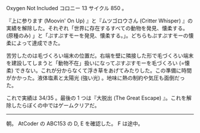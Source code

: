 Oxygen Not Included コロニー 13 サイクル 850 。

『上に参ります (Moovin' On Up) 』と『ムツゴロウさん (Critter Whisper) 』の実績を解除した。それぞれ「世界に存在するすべての動物を発見、懐柔する。 (原種のみ) 」と「ぷすぷすモーを発見、懐柔する。」。どちらもぷすぷすモーの懐柔によって達成できた。

苦労したのは毛づくろい端末の位置だ。右端を壁に隣接した形で毛づくろい端末を建設してしまうと「動物不在」扱いになってぷすぷすモーを毛づくろい (=懐柔) できない。これが分からなくて浮き草をあげてみたりした。この準備に時間がかかった。液体塩素と太陽光 (強い光) 。地味に熱の制約や気圧も面倒だった。

これで実績は 34/35 。最後の 1 つは『大脱出 (The Great Escape) 』。これを解除したらぼくの中ではゲームクリアだ。

---

朝。 AtCoder の ABC153 の D, E を確認した。 F は途中。
